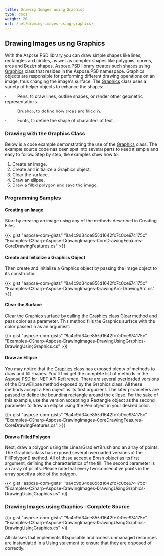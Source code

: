 ```yaml
---
title: Drawing Images using Graphics
type: docs
weight: 20
url: /net/drawing-images-using-graphics/
---
```


## **Drawing Images using Graphics**
With the Aspose.PSD library you can draw simple shapes like lines, rectangles and circles, as well as complex shapes like polygons, curves, arcs and Bezier shapes. Aspose.PSD library creates such shapes using [Graphics](https://reference.aspose.com/psd/net/aspose.psd/graphics) class that resides in the Aspose.PSD namespace. Graphics objects are responsible for performing different drawing operations on an image, thus changing the image's surface. The [Graphics](https://reference.aspose.com/psd/net/aspose.psd/graphics) class uses a variety of helper objects to enhance the shapes:

·         Pens, to draw lines, outline shapes, or render other geometric representations.

·         Brushes, to define how areas are filled in.

·         Fonts, to define the shape of characters of text.
### **Drawing with the Graphics Class**
Below is a code example demonstrating the use of the [Graphics](https://reference.aspose.com/psd/net/aspose.psd/graphics) class. The example source code has been split into several parts to keep it simple and easy to follow. Step by step, the examples show how to:

1. Create an image.
1. Create and initialize a Graphics object.
1. Clear the surface.
1. Draw an ellipse.
1. Draw a filled polygon and save the image.
### **Programming Samples**
#### **Creating an Image**
Start by creating an image using any of the methods described in Creating Files.

{{< gist "aspose-com-gists" "8a4c9d34ce856d1642fc7c0ce974175c" "Examples-CSharp-Aspose-DrawingImages-CoreDrawingFeatures-CoreDrawingFeatures.cs" >}}
#### **Create and Initialize a Graphics Object**
Then create and initialize a Graphics object by passing the Image object to its constructor.

{{< gist "aspose-com-gists" "8a4c9d34ce856d1642fc7c0ce974175c" "Examples-CSharp-Aspose-DrawingImages-DrawingArc-DrawingArc.cs" >}}
#### **Clear the Surface**
Clear the Graphics surface by calling the [Graphics](https://reference.aspose.com/psd/net/aspose.psd/graphics) class Clear method and pass color as a parameter. This method fills the Graphics surface with the color passed in as an argument.

{{< gist "aspose-com-gists" "8a4c9d34ce856d1642fc7c0ce974175c" "Examples-CSharp-Aspose-DrawingImages-DrawingUsingGraphics-DrawingUsingGraphics.cs" >}}
#### **Draw an Ellipse**
You may notice that the [Graphics](https://reference.aspose.com/psd/net/aspose.psd/graphics) class has exposed plenty of methods to draw and fill shapes. You'll find get the complete list of methods in the Aspose.PSD for .NET API Reference. There are several overloaded versions of the DrawEllipse method exposed by the Graphics class. All these methods accept a Pen object as its first argument. The later parameters are passed to define the bounding rectangle around the ellipse. For the sake of this example, use the version accepting a Rectangle object as the second parameter to draw an ellipse using the Pen object in your desired color.

{{< gist "aspose-com-gists" "8a4c9d34ce856d1642fc7c0ce974175c" "Examples-CSharp-Aspose-DrawingImages-CoreDrawingFeatures-CoreDrawingFeatures.cs" >}}
#### **Draw a Filled Polygon**
Next, draw a polygon using the LinearGradientBrush and an array of points. The Graphics class has exposed several overloaded versions of the FillPolygon() method. All of these accept a Brush object as its first argument, defining the characteristics of the fill. The second parameter is an array of points. Please note that every two consecutive points in the array specify a side of the polygon.

{{< gist "aspose-com-gists" "8a4c9d34ce856d1642fc7c0ce974175c" "Examples-CSharp-Aspose-DrawingImages-DrawingUsingGraphics-DrawingUsingGraphics.cs" >}}
### **Drawing Images using Graphics : Complete Source**
{{< gist "aspose-com-gists" "8a4c9d34ce856d1642fc7c0ce974175c" "Examples-CSharp-Aspose-DrawingImages-DrawingUsingGraphics-DrawingUsingGraphics.cs" >}}

All classes that implements IDisposable and access unmanaged resources are instantiated in a Using statement to ensure that they are disposed of correctly.
